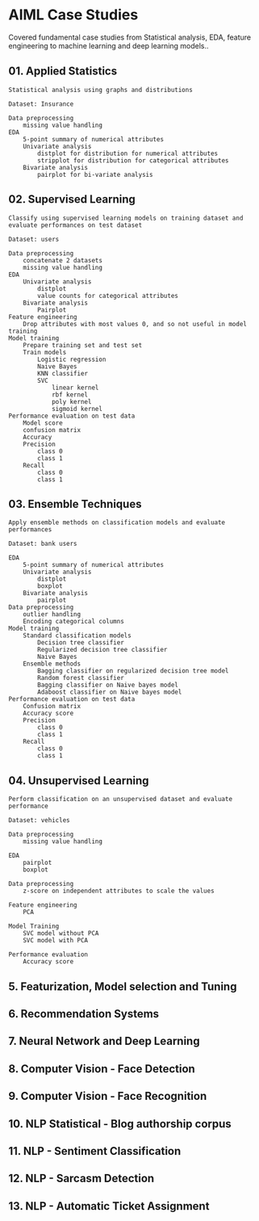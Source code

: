 # AIML Case Studies
Covered fundamental case studies from Statistical analysis, EDA, feature engineering to machine learning and deep learning models..

## 01. Applied Statistics
    Statistical analysis using graphs and distributions
    
    Dataset: Insurance

    Data preprocessing
        missing value handling
    EDA
        5-point summary of numerical attributes
        Univariate analysis
            distplot for distribution for numerical attributes
            stripplot for distribution for categorical attributes
        Bivariate analysis
            pairplot for bi-variate analysis

## 02. Supervised Learning
    Classify using supervised learning models on training dataset and evaluate performances on test dataset

    Dataset: users
    
    Data preprocessing
        concatenate 2 datasets
        missing value handling
    EDA
        Univariate analysis
            distplot
            value counts for categorical attributes
        Bivariate analysis
            Pairplot
    Feature engineering
        Drop attributes with most values 0, and so not useful in model training
    Model training
        Prepare training set and test set
        Train models
            Logistic regression
            Naive Bayes
            KNN classifier
            SVC
                linear kernel
                rbf kernel
                poly kernel
                sigmoid kernel
    Performance evaluation on test data
        Model score
        confusion matrix
        Accuracy
        Precision
            class 0
            class 1
        Recall
            class 0
            class 1

## 03. Ensemble Techniques
    Apply ensemble methods on classification models and evaluate performances

    Dataset: bank users

    EDA
        5-point summary of numerical attributes
        Univariate analysis
            distplot
            boxplot
        Bivariate analysis
            pairplot
    Data preprocessing
        outlier handling
        Encoding categorical columns
    Model training
        Standard classification models
            Decision tree classifier
            Regularized decision tree classifier
            Naive Bayes
        Ensemble methods
            Bagging classifier on regularized decision tree model
            Random forest classifier
            Bagging classifier on Naive bayes model
            Adaboost classifier on Naive bayes model
    Performance evaluation on test data
        Confusion matrix
        Accuracy score
        Precision
            class 0
            class 1
        Recall
            class 0
            class 1
        

## 04. Unsupervised Learning
    Perform classification on an unsupervised dataset and evaluate performance

    Dataset: vehicles

    Data preprocessing
        missing value handling

    EDA
        pairplot
        boxplot

    Data preprocessing
        z-score on independent attributes to scale the values
    
    Feature engineering
        PCA
    
    Model Training
        SVC model without PCA
        SVC model with PCA
    
    Performance evaluation
        Accuracy score


## 5. Featurization, Model selection and Tuning

## 6. Recommendation Systems

## 7. Neural Network and Deep Learning

## 8. Computer Vision - Face Detection

## 9. Computer Vision - Face Recognition

## 10. NLP Statistical - Blog authorship corpus

## 11. NLP - Sentiment Classification

## 12. NLP - Sarcasm Detection

## 13. NLP - Automatic Ticket Assignment